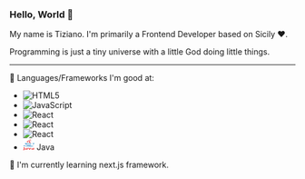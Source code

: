### Hello, World 👋

My name is Tiziano. I'm primarily a Frontend Developer based on Sicily ❤️. 

Programming is just a tiny universe with a little God doing little things.
<hr>

🔭 Languages/Frameworks I'm good at:
- ![HTML5](https://img.shields.io/badge/-HTML5-E34F26?style=flat-square&logo=html5&logoColor=white)
- ![JavaScript](https://img.shields.io/badge/-JavaScript-black?style=flat-square&logo=javascript)
- ![React](https://img.shields.io/badge/-React-61DBFB?style=flat-square&logo=react&logoColor=white)
- ![React](https://img.shields.io/badge/-C++-00599C?style=flat-square&logo=cplusplus&logoColor=white)
- ![React](https://img.shields.io/badge/-C#-00599C?style=flat-square&logo=csharp&logoColor=white)
- <img src="./img/java.png" width=20px height=20px>   Java

🌱 I'm currently learning next.js framework.

<!--
**Tirzo01/Tirzo01** is a ✨ _special_ ✨ repository because its `README.md` (this file) appears on your GitHub profile.

Here are some ideas to get you started:

- 🔭 I’m currently working on ...
- 🌱 I’m currently learning ...
- 👯 I’m looking to collaborate on ...
- 🤔 I’m looking for help with ...
- 💬 Ask me about ...
- 📫 How to reach me: ...
- 😄 Pronouns: ...
- ⚡ Fun fact: ...
-->
